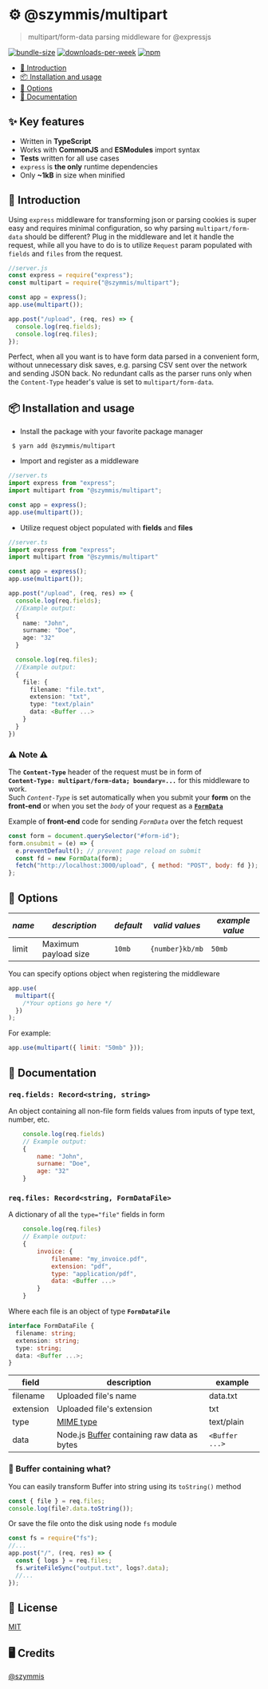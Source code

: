 # ⚙️ @szymmis/multipart

> multipart/form-data parsing middleware for @expressjs

[![bundle-size](https://img.shields.io/bundlephobia/min/@szymmis/multipart)][npm-link]
[![downloads-per-week](https://img.shields.io/npm/dt/@szymmis/multipart?color=success)][npm-link]
[![npm](https://img.shields.io/npm/v/@szymmis/multipart?color=purple)][npm-link]

- [💬 Introduction](#-introduction)
- [📦 Installation and usage](#-installation-and-usage)
- [🔧 Options](#-options)
- [📝 Documentation](#-documentation)

## ✨ Key features <!-- omit in toc -->

- Written in **TypeScript**
- Works with **CommonJS** and **ESModules** import syntax
- **Tests** written for all use cases
- `express` is **the only** runtime dependencies
- Only **~1kB** in size when minified

## 💬 Introduction

Using `express` middleware for transforming json or parsing cookies is super easy and requires minimal configuration, so why parsing `multipart/form-data` should be different? Plug in the middleware and let it handle the request, while all you have to do is to utilize `Request` param populated with `fields` and `files` from the request.

```js
//server.js
const express = require("express");
const multipart = require("@szymmis/multipart");

const app = express();
app.use(multipart());

app.post("/upload", (req, res) => {
  console.log(req.fields);
  console.log(req.files);
});
```

Perfect, when all you want is to have form data parsed in a convenient form, without unnecessary disk saves, e.g. parsing CSV sent over the network and sending JSON back. No redundant calls as the parser runs only when the `Content-Type` header's value is set to `multipart/form-data`.

## 📦 Installation and usage

- Install the package with your favorite package manager

```console
 $ yarn add @szymmis/multipart
```

- Import and register as a middleware

```ts
//server.ts
import express from "express";
import multipart from "@szymmis/multipart";

const app = express();
app.use(multipart());
```

- Utilize request object populated with **fields** and **files**

```ts
//server.ts
import express from "express";
import multipart from "@szymmis/multipart"

const app = express();
app.use(multipart());

app.post("/upload", (req, res) => {
  console.log(req.fields);
  //Example output:
  {
    name: "John",
    surname: "Doe",
    age: "32"
  }

  console.log(req.files);
  //Example output:
  {
    file: {
      filename: "file.txt",
      extension: "txt",
      type: "text/plain"
      data: <Buffer ...>
    }
  }
})
```

### ⚠️ **Note** ⚠️

The **`Content-Type`** header of the request must be in form of\
**`Content-Type: multipart/form-data; boundary=...`** for this middleware to work.\
Such _`Content-Type`_ is set automatically when
you submit your **form** on the **front-end** or when you set the _`body`_ of your request as a [**`FormData`**][form-data]

Example of **front-end** code for sending _`FormData`_ over the fetch request

```js
const form = document.querySelector("#form-id");
form.onsubmit = (e) => {
  e.preventDefault(); // prevent page reload on submit
  const fd = new FormData(form);
  fetch("http://localhost:3000/upload", { method: "POST", body: fd });
};
```

## 🔧 Options

| _name_ | _description_        | _default_ | _valid values_  | _example value_ |
| ------ | -------------------- | --------- | --------------- | --------------- |
| limit  | Maximum payload size | `10mb`    | `{number}kb/mb` | `50mb`          |

You can specify options object when registering the middleware

```js
app.use(
  multipart({
    /*Your options go here */
  })
);
```

For example:

```js
app.use(multipart({ limit: "50mb" }));
```

## 📝 Documentation

### `req.fields: Record<string, string>`

An object containing all non-file form fields values from inputs of type text, number, etc.

```js
    console.log(req.fields)
    // Example output:
    {
        name: "John",
        surname: "Doe",
        age: "32"
    }
```

### `req.files: Record<string, FormDataFile>`

A dictionary of all the `type="file"` fields in form

```js
    console.log(req.files)
    // Example output:
    {
        invoice: {
            filename: "my_invoice.pdf",
            extension: "pdf",
            type: "application/pdf",
            data: <Buffer ...>
        }
    }
```

Where each file is an object of type **`FormDataFile`**

```ts
interface FormDataFile {
  filename: string;
  extension: string;
  type: string;
  data: <Buffer ...>;
}
```

| field     | description                                           | example        |
| --------- | ----------------------------------------------------- | -------------- |
| filename  | Uploaded file's name                                  | data.txt       |
| extension | Uploaded file's extension                             | txt            |
| type      | [MIME type][mime-types]                               | text/plain     |
| data      | Node.js [Buffer][buffer] containing raw data as bytes | `<Buffer ...>` |

### 🤔 Buffer containing what?

You can easily transform Buffer into string using its `toString()` method

```ts
const { file } = req.files;
console.log(file?.data.toString());
```

Or save the file onto the disk using node `fs` module

```ts
const fs = require("fs");
//...
app.post("/", (req, res) => {
  const { logs } = req.files;
  fs.writeFileSync("output.txt", logs?.data);
  //...
});
```

## 🏦 License <!-- omit in toc -->

[MIT](https://github.com/szymmis/multipart/blob/master/LICENSE)

## 🖥️ Credits <!-- omit in toc -->

[@szymmis](https://github.com/szymmis)

[npm-link]: https://www.npmjs.org/package/@szymmis/multipart
[form-data]: https://developer.mozilla.org/en-US/docs/Web/API/FormData
[mime-types]: https://developer.mozilla.org/en-US/docs/Web/HTTP/Basics_of_HTTP/MIME_types/Common_types
[buffer]: https://nodejs.org/api/buffer.html
